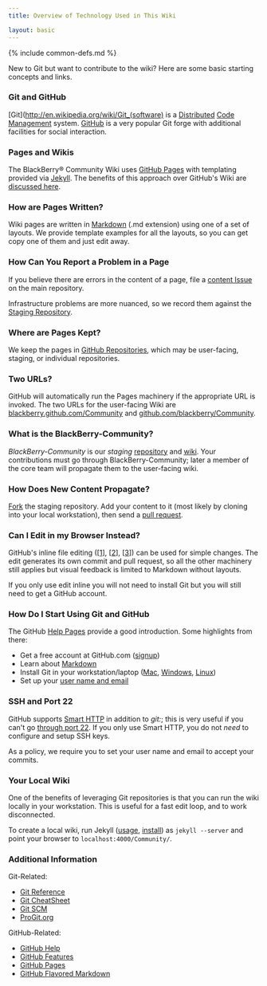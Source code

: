 ```yaml
---
title: Overview of Technology Used in This Wiki

layout: basic
---
```

{% include common-defs.md %}

New to Git but want to contribute to the wiki? Here are some basic starting concepts and links.

### Git and GitHub

[Git](http://en.wikipedia.org/wiki/Git_(software)
is a [Distributed](http://en.wikipedia.org/wiki/Distributed_revision_control)
[Code Management](http://en.wikipedia.org/wiki/Source_code_management) system.
[GitHub](http://en.wikipedia.org/wiki/GitHub) is a very popular Git forge with additional facilities for
social interaction.

### Pages and Wikis

The BlackBerry&reg; Community Wiki uses [GitHub Pages](http://help.github.com/pages/) with
templating provided via
[Jekyll](http://github.com/mojombo/jekyll/).
The benefits of this approach over GitHub's Wiki are [discussed here](http://supportforums.blackberry.com/t5/General-Open-Source-Topics/Community-Wiki-at-GitHub-Pages-or-Wiki/td-p/1466637).

### How are Pages Written?

Wiki pages are written in [Markdown](http://daringfireball.net/projects/markdown/) (.md extension)
using one of a set of layouts.
We provide template examples for all the layouts, so you can get copy one of them and just edit away.

### How Can You Report a Problem in a Page

If you believe there are errors in the content of a page, file a
[content Issue](https://github.com/blackberry/Community/issues?labels=content) on the main repository.

Infrastructure problems are more nuanced, so we record them against the
[Staging Repository](https://github.com/blackberry-community/Community/issues?labels=content).


### Where are Pages Kept?

We keep the pages in [GitHub Repositories](http://help.github.com/create-a-repo/),
which may be user-facing, staging, or individual repositories.

### Two URLs?

GitHub will automatically run the Pages machinery if the appropriate URL is invoked.
The two URLs for the user-facing Wiki are
[blackberry.github.com/Community](http://blackberry.github.com/Community)
and [github.com/blackberry/Community](https://github.com/blackberry/Community).

### What is the BlackBerry-Community?

*BlackBerry-Community* is our *staging*
[repository](https://github.com/blackberry-community/Community)
and [wiki](http://blackberry-community.github.com/Community).
Your contributions must go through BlackBerry-Community;
later a member of the core team will propagate them to the user-facing wiki.

### How Does New Content Propagate?

[Fork](http://help.github.com/fork-a-repo/) the staging repository.  Add your content to it (most likely
by cloning into your local workstation), then send a [pull request](http://help.github.com/send-pull-requests/).

### Can I Edit in my Browser Instead?

GitHub's inline file editing (\[[1]\], \[[2]\], \[[3]\]) can be used for simple changes.
The edit generates its own commit and pull request, so all the other machinery still applies
but visual feedback is limited to Markdown without layouts.

[1]: <https://github.com/blog/143-inline-file-editing> "Inline File Editing"
[2]: <https://github.com/blog/844-forking-with-the-edit-button> "Forking with the Edit Button"
[3]: <https://github.com/blog/905-edit-like-an-ace> "Edit Like an Ace"

If you only use edit inline you will not need to install Git
but you will still need to get a GitHub account.

### How Do I Start Using Git and GitHub

The GitHub [Help Pages](http://help.github.com) provide a good introduction.  Some highlights from there:

* Get a free account at GitHub.com ([signup](https://github.com/plans))
* Learn about [Markdown](http://github.github.com/github-flavored-markdown/)
* Install Git in your workstation/laptop ([Mac](http://help.github.com/mac-set-up-git/),
[Windows](http://help.github.com/win-set-up-git),
[Linux](http://help.github.com/linux-set-up-git))
* Set up your [user name and email](http://help.github.com/set-your-user-name-email-and-github-token/)

### SSH and Port 22

GitHub supports [Smart HTTP](https://github.com/blog/642-smart-http-support) in addition to _git:_;
this is very useful if you can't go [through port 22](http://help.github.com/ssh-issues/).
If you only use Smart HTTP, you do not _need_ to configure and setup SSH keys.

As a policy, we require you to set your user name and email to accept your commits.

### Your Local Wiki

One of the benefits of leveraging Git repositories
is that you can run the wiki locally in your workstation.
This is useful for a fast edit loop, and to work disconnected.

To create a local wiki, run Jekyll
([usage](https://github.com/mojombo/jekyll/wiki/Usage),
[install](https://github.com/mojombo/jekyll/wiki/Install/2ac4260c25de04e9215573c3424bd6ecdcdae9ef))
as `jekyll --server` and point your browser to `localhost:4000/Community/`.

### Additional Information

Git-Related:
 * [Git Reference](http://gitref.org/)
 * [Git CheatSheet](http://help.github.com/git-cheat-sheets/)
 * [Git SCM](http://git-scm.com)
 * [ProGit.org](http://progit.org)

GitHub-Related:
 * [GitHub Help](http://help.github.com/)
 * [GitHub Features](http://github.com/features)
 * [GitHub Pages](http://help.github.com/pages/)
 * [GitHub Flavored Markdown](http://github.github.com/github-flavored-markdown/)
